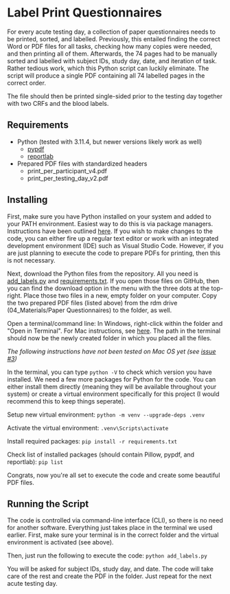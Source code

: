 # Label Print Questionnaires

For every acute testing day, a collection of paper questionnaires needs to be printed, sorted, and labelled. Previously, this entailed finding the correct Word or PDF files for all tasks, checking how many copies were needed, and then printing all of them. Afterwards, the 74 pages had to be manually sorted and labelled with subject IDs, study day, date, and iteration of task. Rather tedious work, which this Python script can luckily eliminate. The script will produce a single PDF containing all 74 labelled pages in the correct order. 

The file should then be printed single-sided prior to the testing day together with two CRFs and the blood labels.

## Requirements

- Python (tested with 3.11.4, but newer versions likely work as well)
  - [pypdf](https://pypi.org/project/pypdf/)
  - [reportlab](https://docs.reportlab.com)
- Prepared PDF files with standardized headers
  - print_per_participant_v4.pdf
  - print_per_testing_day_v2.pdf

## Installing

First, make sure you have Python installed on your system and added to your PATH environment. Easiest way to do this is via package managers. Instructions have been outlined [here](../README.md).
If you wish to make changes to the code, you can either fire up a regular text editor or work with an integrated development environment (IDE) such as Visual Studio Code. However, if you are just planning to execute the code to prepare PDFs for printing, then this is not necessary.

Next, download the Python files from the repository. All you need is [add_labels.py](add_labels.py) and [requirements.txt](requirements.txt). If you open those files on GitHub, then you can find the download option in the menu with the three dots at the top-right.
Place those two files in a new, empty folder on your computer. Copy the two prepared PDF files (listed above) from the rdm drive (04_Materials/Paper Questionnaires) to the folder, as well.

Open a terminal/command line: In Windows, right-click within the folder and "Open in Terminal". For Mac instructions, see [here](https://support.apple.com/en-gb/guide/terminal/trmlb20c7888/mac#:~:text=Open%20new%20Terminal%20windows%20or%20tabs%20from%20the%20Finder&text=Control-click%20the%20folder%20in,New%20Terminal%20Tab%20at%20Folder). The path in the terminal should now be the newly created folder in which you placed all the files.

_The following instructions have not been tested on Mac OS yet (see [issue #3](https://github.com/NeubertJonas/p139_study/issues/3))_

In the terminal, you can type `python -V` to check which version you have installed. We need a few more packages for Python for the code. You can either install them directly (meaning they will be available throughout your system) or create a virtual environment specifically for this project (I would recommend this to keep things seperate).

Setup new virtual environment:
`python -m venv --upgrade-deps .venv`

Activate the virtual environment:
`.venv\Scripts\activate`

Install required packages:
`pip install -r requirements.txt`

Check list of installed packages (should contain Pillow, pypdf, and reportlab):
`pip list`

Congrats, now you're all set to execute the code and create some beautiful PDF files.

## Running the Script

The code is controlled via command-line interface (CLI), so there is no need for another software. Everything just takes place in the terminal we used earlier.
First, make sure your terminal is in the correct folder and the virtual environment is activated (see above).

Then, just run the following to execute the code: `python add_labels.py`

You will be asked for subject IDs, study day, and date. The code will take care of the rest and create the PDF in the folder. Just repeat for the next acute testing day.
